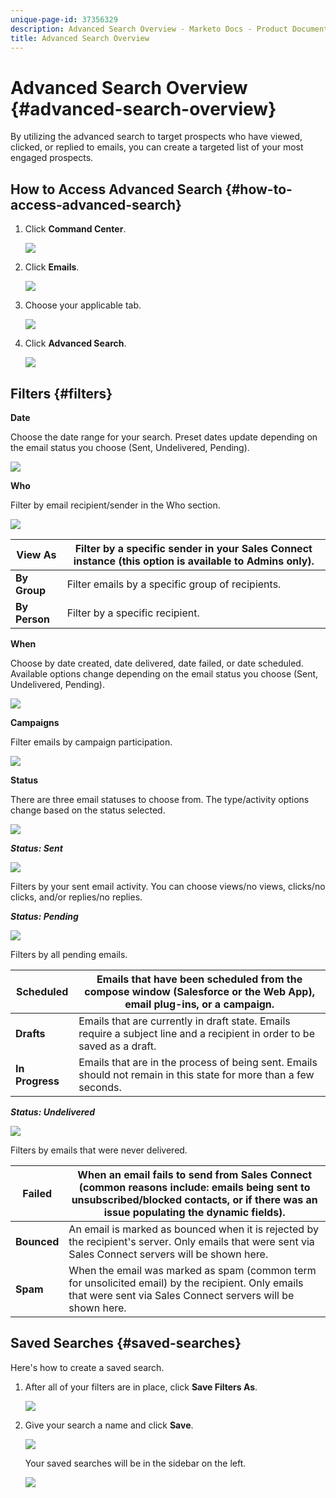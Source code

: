 ```yaml
---
unique-page-id: 37356329
description: Advanced Search Overview - Marketo Docs - Product Documentation
title: Advanced Search Overview
---
```


# Advanced Search Overview {#advanced-search-overview}

By utilizing the advanced search to target prospects who have viewed, clicked, or replied to emails, you can create a targeted list of your most engaged prospects.

## How to Access Advanced Search {#how-to-access-advanced-search}

1. Click **Command Center**.

   ![](assets/one.png)

1. Click **Emails**.

   ![](assets/two.png)

1. Choose your applicable tab.

   ![](assets/three.png)

1. Click **Advanced Search**.

   ![](assets/four.png)

## Filters {#filters}

**Date**

Choose the date range for your search. Preset dates update depending on the email status you choose (Sent, Undelivered, Pending).

![](assets/date.png)

**Who**

Filter by email recipient/sender in the Who section.

![](assets/who.png)

| **View As** |Filter by a specific sender in your Sales Connect instance (this option is available to Admins only). |
|---|---|
| **By Group** |Filter emails by a specific group of recipients. |
| **By Person** |Filter by a specific recipient. |

**When**

Choose by date created, date delivered, date failed, or date scheduled. Available options change depending on the email status you choose (Sent, Undelivered, Pending).

![](assets/when.png)

**Campaigns**

Filter emails by campaign participation.

![](assets/campaigns.png)

**Status**

There are three email statuses to choose from. The type/activity options change based on the status selected.

![](assets/status.png)

***Status: Sent***

![](assets/status-sent.png)

Filters by your sent email activity. You can choose views/no views, clicks/no clicks, and/or replies/no replies.

***Status: Pending***

![](assets/status-pending.png)

Filters by all pending emails.

| **Scheduled** |Emails that have been scheduled from the compose window (Salesforce or the Web App), email plug-ins, or a campaign. |
|---|---|
| **Drafts** |Emails that are currently in draft state. Emails require a subject line and a recipient in order to be saved as a draft. |
| **In Progress** |Emails that are in the process of being sent. Emails should not remain in this state for more than a few seconds. |

***Status: Undelivered***

![](assets/status-undelivered.png)

Filters by emails that were never delivered.

| **Failed** |When an email fails to send from Sales Connect (common reasons include: emails being sent to unsubscribed/blocked contacts, or if there was an issue populating the dynamic fields). |
|---|---|
| **Bounced** |An email is marked as bounced when it is rejected by the recipient's server. Only emails that were sent via Sales Connect servers will be shown here. |
| **Spam** |When the email was marked as spam (common term for unsolicited email) by the recipient. Only emails that were sent via Sales Connect servers will be shown here. |

## Saved Searches {#saved-searches}

Here's how to create a saved search.

1. After all of your filters are in place, click **Save Filters As**.

   ![](assets/save-search-1.png)

1. Give your search a name and click **Save**.

   ![](assets/save-search-2.png)

   Your saved searches will be in the sidebar on the left.

   ![](assets/advanced-search-overview-15.png)

